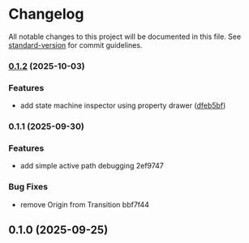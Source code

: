 # Changelog

All notable changes to this project will be documented in this file. See [standard-version](https://github.com/conventional-changelog/standard-version) for commit guidelines.

### [0.1.2](https://github.com/jeromegamo/dev.ezhtellar.genesis/compare/v0.1.1...v0.1.2) (2025-10-03)


### Features

* add state machine inspector using property drawer ([dfeb5bf](https://github.com/jeromegamo/dev.ezhtellar.genesis/commit/dfeb5bf6a549d2ea9b255378a1486671f9f5a2a8))

### 0.1.1 (2025-09-30)


### Features

* add simple active path debugging 2ef9747


### Bug Fixes

* remove Origin from Transition bbf7f44

## 0.1.0 (2025-09-25)
